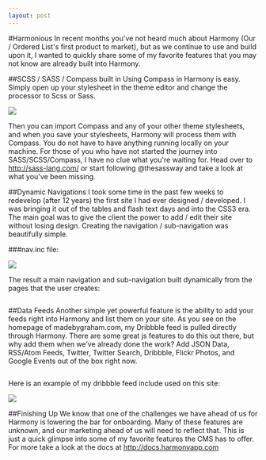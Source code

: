 ```yaml
---
layout: post
---
```


<div class="article-header">
</div>

<article>
#Harmonious
In recent months you've not heard much about Harmony (Our / Ordered List's first product to market), but as we continue to use and build upon it, I wanted to quickly share some of my favorite features that you may not know are already built into Harmony.

##SCSS / SASS / Compass built in
Using Compass in Harmony is easy. Simply open up your stylesheet in the theme editor and change the processor to Scss or Sass.

<img src="http://get.harmonyapp.com/assets/4e5baf95dabe9d48b4000eb6/blog_post/scss.png">

Then you can import Compass and any of your other theme stylesheets, and when you save your stylesheets, Harmony will process them with Compass. You do not have to have anything running locally on your machine. For those of you who have not started the journey into SASS/SCSS/Compass, I have no clue what you're waiting for. Head over to http://sass-lang.com/ or start following @thesassway and take a look at what you've been missing.

##Dynamic Navigations
I took some time in the past few weeks to redevelop (after 12 years) the first site I had ever designed / developed. I was bringing it out of the tables and flash text days and into the CSS3 era. The main goal was to give the client the power to add / edit their site without losing design. Creating the navigation / sub-navigation was beautifully simple.

###nav.inc file:

![](http://c.gr4m.com/image/1u1E2Y312t0L/image)

The result a main navigation and sub-navigation built dynamically from the pages that the user creates:

<img src="http://f.cl.ly/items/2r233I2Y1l2o3X0F0M3t/Image%2525202012.png" alt="">

##Data Feeds
Another simple yet powerful feature is the ability to add your feeds right into Harmony and list them on your site. As you see on the homepage of madebygraham.com, my Dribbble feed is pulled directly through Harmony. There are some great js features to do this out there, but why add them when we’ve already done the work? Add JSON Data, RSS/Atom Feeds, Twitter, Twitter Search, Dribbble, Flickr Photos, and Google Events out of the box right now.

<img src="http://get.harmonyapp.com/assets/4d868274dabe9d46a9000054/selecting_a_predefined_data_feed.png" alt="">

Here is an example of my dribbble feed include used on this site:

![](http://c.gr4m.com/image/3W3d3q3V1b2e/image)

##Finishing Up
We know that one of the challenges we have ahead of us for Harmony is lowering the bar for onboarding. Many of these features are unknown, and our marketing ahead of us will need to reflect that. This is just a quick glimpse into some of my favorite features the CMS has to offer. For more take a look at the docs at http://docs.harmonyapp.com
</article>